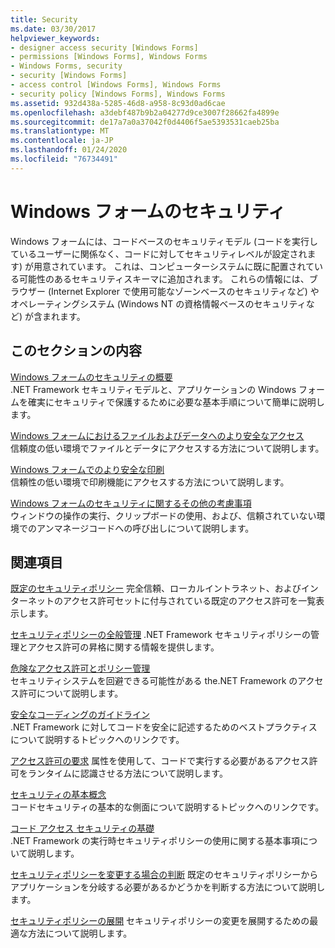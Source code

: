 ```yaml
---
title: Security
ms.date: 03/30/2017
helpviewer_keywords:
- designer access security [Windows Forms]
- permissions [Windows Forms], Windows Forms
- Windows Forms, security
- security [Windows Forms]
- access control [Windows Forms], Windows Forms
- security policy [Windows Forms], Windows Forms
ms.assetid: 932d438a-5285-46d8-a958-8c93d0ad6cae
ms.openlocfilehash: a3debf487b9b2a04277d9ce3007f28662fa4899e
ms.sourcegitcommit: de17a7a0a37042f0d4406f5ae5393531caeb25ba
ms.translationtype: MT
ms.contentlocale: ja-JP
ms.lasthandoff: 01/24/2020
ms.locfileid: "76734491"
---
```

# <a name="windows-forms-security"></a>Windows フォームのセキュリティ
Windows フォームには、コードベースのセキュリティモデル (コードを実行しているユーザーに関係なく、コードに対してセキュリティレベルが設定されます) が用意されています。 これは、コンピューターシステムに既に配置されている可能性のあるセキュリティスキーマに追加されます。 これらの情報には、ブラウザー (Internet Explorer で使用可能なゾーンベースのセキュリティなど) やオペレーティングシステム (Windows NT の資格情報ベースのセキュリティなど) が含まれます。  
  
## <a name="in-this-section"></a>このセクションの内容  
 [Windows フォームのセキュリティの概要](security-in-windows-forms-overview.md)  
 .NET Framework セキュリティモデルと、アプリケーションの Windows フォームを確実にセキュリティで保護するために必要な基本手順について簡単に説明します。  
  
 [Windows フォームにおけるファイルおよびデータへのより安全なアクセス](more-secure-file-and-data-access-in-windows-forms.md)  
 信頼度の低い環境でファイルとデータにアクセスする方法について説明します。  
  
 [Windows フォームでのより安全な印刷](more-secure-printing-in-windows-forms.md)  
 信頼性の低い環境で印刷機能にアクセスする方法について説明します。  
  
 [Windows フォームのセキュリティに関するその他の考慮事項](additional-security-considerations-in-windows-forms.md)  
 ウィンドウの操作の実行、クリップボードの使用、および、信頼されていない環境でのアンマネージコードへの呼び出しについて説明します。  
  
## <a name="related-sections"></a>関連項目  
 [既定のセキュリティポリシー](https://docs.microsoft.com/previous-versions/dotnet/netframework-4.0/03kwzyfc(v=vs.100))  
 完全信頼、ローカルイントラネット、およびインターネットのアクセス許可セットに付与されている既定のアクセス許可を一覧表示します。  
  
 [セキュリティポリシーの全般管理](https://docs.microsoft.com/previous-versions/dotnet/netframework-4.0/ed5htz45(v=vs.100))  
 .NET Framework セキュリティポリシーの管理とアクセス許可の昇格に関する情報を提供します。  
  
 [危険なアクセス許可とポリシー管理](../misc/dangerous-permissions-and-policy-administration.md)  
 セキュリティシステムを回避できる可能性がある the.NET Framework のアクセス許可について説明します。  
  
 [安全なコーディングのガイドライン](../../standard/security/secure-coding-guidelines.md)  
 .NET Framework に対してコードを安全に記述するためのベストプラクティスについて説明するトピックへのリンクです。  
  
 [アクセス許可の要求](https://docs.microsoft.com/previous-versions/dotnet/netframework-4.0/yd267cce(v=vs.100))  
 属性を使用して、コードで実行する必要があるアクセス許可をランタイムに認識させる方法について説明します。  
  
 [セキュリティの基本概念](../../standard/security/key-security-concepts.md)  
 コードセキュリティの基本的な側面について説明するトピックへのリンクです。  
  
 [コード アクセス セキュリティの基礎](../misc/code-access-security-basics.md)  
 .NET Framework の実行時セキュリティポリシーの使用に関する基本事項について説明します。  
  
 [セキュリティポリシーを変更する場合の判断](https://docs.microsoft.com/previous-versions/dotnet/netframework-4.0/xky659fc(v=vs.100))  
 既定のセキュリティポリシーからアプリケーションを分岐する必要があるかどうかを判断する方法について説明します。  
  
 [セキュリティポリシーの展開](https://docs.microsoft.com/previous-versions/dotnet/netframework-4.0/13wcxx6y(v=vs.100))  
 セキュリティポリシーの変更を展開するための最適な方法について説明します。
